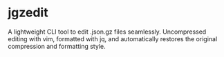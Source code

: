 # jgzedit
A lightweight CLI tool to edit .json.gz files seamlessly. Uncompressed editing with vim, formatted with jq, and automatically restores the original compression and formatting style. 
